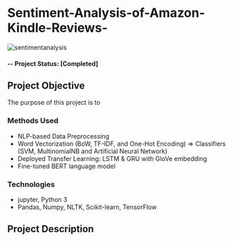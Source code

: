 # Sentiment-Analysis-of-Amazon-Kindle-Reviews-

![sentimentanalysis](https://user-images.githubusercontent.com/49653689/94883213-10b66280-0438-11eb-9eda-f0288f6f91ed.png)

#### -- Project Status: [Completed]

## Project Objective
The purpose of this project is to 

### Methods Used
* NLP-based Data Preprocessing 
* Word Vectorization (BoW, TF-IDF, and One-Hot Encoding) => Classifiers (SVM, MultinomialNB and Artificial Neural Network)
* Deployed Transfer Learning: LSTM & GRU with GloVe embedding
* Fine-tuned BERT language model

### Technologies
* jupyter, Python 3
* Pandas, Numpy, NLTK, Scikit-learn, TensorFlow

## Project Description
